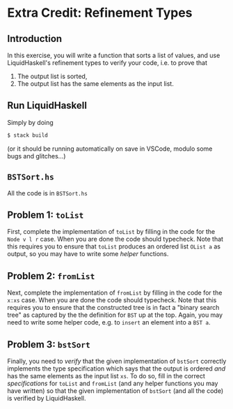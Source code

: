 # Extra Credit: Refinement Types

## Introduction

In this exercise, you will write a function that sorts a list of values,
and use LiquidHaskell's refinement types to verify your code, i.e. to prove
that

1. The output list is sorted,
2. The output list has the same elements as the input list.

## Run LiquidHaskell

Simply by doing

```bash
$ stack build
```

(or it should be running automatically on save in VSCode, modulo some bugs and glitches...)

## `BSTSort.hs`

All the code is in `BSTSort.hs`

## Problem 1: `toList`

First, complete the implementation of `toList` by filling in the code for the `Node v l r` case.
When you are done the code should typecheck. Note that this requires you to ensure that `toList`
produces an ordered list `OList a` as output, so you may have to write some *helper* functions.

## Problem 2: `fromList`

Next, complete the implementation of `fromList` by filling in the code for the `x:xs` case.
When you are done the code should typecheck. Note that this requires you to ensure that the
constructed tree is in fact a "binary search tree" as captured by the the definition for `BST`
up at the top. Again, you may need to write some helper code, e.g. to `insert` an element into
a `BST a`.

## Problem 3: `bstSort`

Finally, you need to *verify* that the given implementation of `bstSort` correctly implements
the type specification which says that the output is ordered *and* has the same elements as the
input list `xs`. To do so, fill in the correct *specifications* for `toList` and `fromList` (and
any helper functions you may have written) so that the given implementation of `bstSort` (and all the
code) is verified by LiquidHaskell.